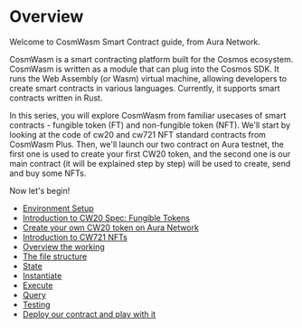 # Overview
Welcome to CosmWasm Smart Contract guide, from Aura Network. 

CosmWasm is a smart contracting platform built for the Cosmos ecosystem. CosmWasm is written as a module that can plug into the Cosmos SDK. It runs the Web Assembly (or Wasm) virtual machine, allowing developers to create smart contracts in various languages. Currently, it supports smart contracts written in Rust.

In this series, you will explore CosmWasm from familiar usecases of smart contracts - fungible token (FT) and non-fungible token (NFT). We'll start by looking at the code of cw20 and cw721 NFT standard contracts from CosmWasm Plus. Then, we'll launch our two contract on Aura testnet, the first one is used to create your first CW20 token, and the second one is our main contract (it will be explained step by step) will be used to create, send and buy some NFTs.

Now let's begin!
- [Environment Setup](./1.Environment.md) 
- [Introduction to CW20 Spec: Fungible Tokens](./2.Intro-CW20.md)
- [Create your own CW20 token on Aura Network](./3.Create-your-own-CW20-token.md)
- [Introduction to CW721 NFTs](./4.Intro-CW721-NFTs.md)
- [Overview the working](./5.What-will-we-do.md)
- [The file structure](./6.Directory-Structure.md)
- [State](./7.State.md)
- [Instantiate](./8.Instantiate.md)
- [Execute](./9.Execute.md)
- [Query](./10.Query.md)
- [Testing](./11.Testing.md)
- [Deploy our contract and play with it](./12.Deploy-and-enjoy.md)